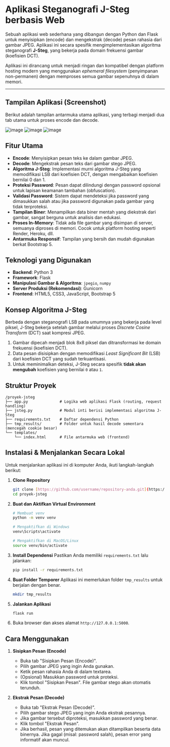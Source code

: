 # Aplikasi Steganografi J-Steg berbasis Web

Sebuah aplikasi web sederhana yang dibangun dengan Python dan Flask untuk menyisipkan (encode) dan mengekstrak (decode) pesan rahasia dari gambar JPEG. Aplikasi ini secara spesifik mengimplementasikan algoritma steganografi **J-Steg**, yang bekerja pada domain frekuensi gambar (koefisien DCT).

Aplikasi ini dirancang untuk menjadi ringan dan kompatibel dengan platform hosting modern yang menggunakan *ephemeral filesystem* (penyimpanan non-permanen) dengan memproses semua gambar sepenuhnya di dalam memori.

---

## Tampilan Aplikasi (Screenshot)
Berikut adalah tampilan antarmuka utama aplikasi, yang terbagi menjadi dua tab utama untuk proses encode dan decode.

![image](https://github.com/user-attachments/assets/9a3642c6-f844-4c7b-ae94-1f4d47b571d7)
![image](https://github.com/user-attachments/assets/f734f2f0-4036-4334-a580-55fcff94fe56)
![image](https://github.com/user-attachments/assets/768373c7-beb3-450e-9053-0808e8f98b97)

## Fitur Utama
- **Encode**: Menyisipkan pesan teks ke dalam gambar JPEG.
- **Decode**: Mengekstrak pesan teks dari gambar stego JPEG.
- **Algoritma J-Steg**: Implementasi murni algoritma J-Steg yang memodifikasi LSB dari koefisien DCT, dengan mengabaikan koefisien bernilai 0 dan 1.
- **Proteksi Password**: Pesan dapat dilindungi dengan password opsional untuk lapisan keamanan tambahan (obfuscation).
- **Validasi Password**: Sistem dapat mendeteksi jika password yang dimasukkan salah atau jika password digunakan pada gambar yang tidak terproteksi.
- **Tampilan Biner**: Menampilkan data biner mentah yang diekstrak dari gambar, sangat berguna untuk analisis dan edukasi.
- **Proses In-Memory**: Tidak ada file gambar yang disimpan di server, semuanya diproses di memori. Cocok untuk platform hosting seperti Render, Heroku, dll.
- **Antarmuka Responsif**: Tampilan yang bersih dan mudah digunakan berkat Bootstrap 5.

## Teknologi yang Digunakan
- **Backend**: Python 3
- **Framework**: Flask
- **Manipulasi Gambar & Algoritma**: `jpegio`, `numpy`
- **Server Produksi (Rekomendasi)**: Gunicorn
- **Frontend**: HTML5, CSS3, JavaScript, Bootstrap 5

## Konsep Algoritma J-Steg
Berbeda dengan steganografi LSB pada umumnya yang bekerja pada level piksel, J-Steg bekerja setelah gambar melalui proses *Discrete Cosine Transform* (DCT) saat kompresi JPEG.
1.  Gambar dipecah menjadi blok 8x8 piksel dan ditransformasi ke domain frekuensi (koefisien DCT).
2.  Data pesan disisipkan dengan memodifikasi *Least Significant Bit* (LSB) dari koefisien DCT yang sudah terkuantisasi.
3.  Untuk meminimalkan deteksi, J-Steg secara spesifik **tidak akan mengubah** koefisien yang bernilai `0` atau `1`.

## Struktur Proyek
```
/proyek-jsteg
├── app.py              # Logika web aplikasi Flask (routing, request handling)
├── jsteg.py            # Modul inti berisi implementasi algoritma J-Steg
├── requirements.txt    # Daftar dependensi Python
├── tmp_results/        # Folder untuk hasil decode sementara (mencegah cookie besar)
└── templates/
    └── index.html      # File antarmuka web (frontend)
```

## Instalasi & Menjalankan Secara Lokal
Untuk menjalankan aplikasi ini di komputer Anda, ikuti langkah-langkah berikut:

1.  **Clone Repository**
    ```bash
    git clone [https://github.com/username/repository-anda.git](https://github.com/username/repository-anda.git)
    cd proyek-jsteg
    ```

2.  **Buat dan Aktifkan Virtual Environment**
    ```bash
    # Membuat venv
    python -m venv venv

    # Mengaktifkan di Windows
    venv\Scripts\activate

    # Mengaktifkan di MacOS/Linux
    source venv/bin/activate
    ```

3.  **Install Dependensi**
    Pastikan Anda memiliki `requirements.txt` lalu jalankan:
    ```bash
    pip install -r requirements.txt
    ```

4.  **Buat Folder Temporer**
    Aplikasi ini memerlukan folder `tmp_results` untuk berjalan dengan benar.
    ```bash
    mkdir tmp_results
    ```

5.  **Jalankan Aplikasi**
    ```bash
    flask run
    ```

6.  Buka browser dan akses alamat `http://127.0.0.1:5000`.

## Cara Menggunakan
1.  **Sisipkan Pesan (Encode)**
    - Buka tab "Sisipkan Pesan (Encode)".
    - Pilih gambar JPEG yang ingin Anda gunakan.
    - Ketik pesan rahasia Anda di dalam textarea.
    - (Opsional) Masukkan password untuk proteksi.
    - Klik tombol "Sisipkan Pesan". File gambar stego akan otomatis terunduh.

2.  **Ekstrak Pesan (Decode)**
    - Buka tab "Ekstrak Pesan (Decode)".
    - Pilih gambar stego JPEG yang ingin Anda ekstrak pesannya.
    - Jika gambar tersebut diproteksi, masukkan password yang benar.
    - Klik tombol "Ekstrak Pesan".
    - Jika berhasil, pesan yang ditemukan akan ditampilkan beserta data binernya. Jika gagal (misal: password salah), pesan error yang informatif akan muncul.

